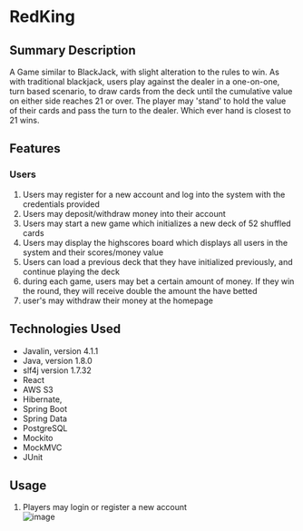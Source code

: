 # RedKing
## Summary Description

A Game similar to BlackJack, with slight alteration to the rules to win. As with traditional blackjack, users play against the dealer in a one-on-one, turn based scenario, to draw cards from the deck until the cumulative value on either side reaches 21 or over. The player may 'stand' to hold the value of their cards and pass the turn to the dealer. Which ever hand is closest to 21 wins.

## Features

### Users
1. Users may register for a new account and log into the system with the credentials provided
2. Users may deposit/withdraw money into their account
3. Users may start a new game which initializes a new deck of 52 shuffled cards
4. Users may display the highscores board which displays all users in the system and their scores/money value
5. Users can load a previous deck that they have initialized previously, and continue playing the deck
6. during each game, users may bet a certain amount of money. If they win the round, they will receive double the amount the have betted
7. user's may withdraw their money at the homepage

## Technologies Used
- Javalin, version 4.1.1
- Java, version 1.8.0
- slf4j version 1.7.32
- React
- AWS S3
- Hibernate,
- Spring Boot
- Spring Data
- PostgreSQL
- Mockito
- MockMVC
- JUnit

## Usage
1. Players may login or register a new account<br/>
![image](https://user-images.githubusercontent.com/101683611/171944639-b03c942a-02e1-4cd7-aaba-ccd06fb79eaf.png)<br/>

